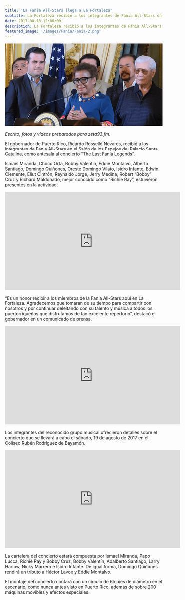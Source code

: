 ```yaml
---
title: 'La Fania All-Stars llega a La Fortaleza'
subtitle: La Fortaleza recibió a los integrantes de Fania All-Stars en el Salón de los Espejos del Palacio Santa Catalina, como antesala al concierto “The Last Fania Legends”.
date: 2017-08-18 12:00:00
description: La Fortaleza recibió a los integrantes de Fania All-Stars en el Salón de los Espejos del Palacio Santa Catalina, como antesala al concierto “The Last Fania Legends”.
featured_image: '/images/Fania/Fania-2.png'
---
```

<img src="/images/Fania/Fania-2.png">

<i>Escrito, fotos y vídeos preparados para zeta93.fm</i>.

El gobernador de Puerto Rico, Ricardo Rosselló Nevares, recibió a los integrantes de Fania All-Stars en el Salón de los Espejos del Palacio Santa Catalina, como antesala al concierto “The Last Fania Legends”.

Ismael Miranda, Choco Orta, Bobby Valentín, Eddie Montalvo, Alberto Santiago, Domingo Quiñones, Oreste Domingo Vilato, Isidro Infante, Edwin Clemente, Eliut Cintrón, Reynaldo Jorge, Jerry Medina, Robert “Bobby” Cruz y Richard Maldonado, mejor conocido como “Richie Ray”, estuvieron presentes en la actividad.

<iframe width="560" height="315" src="https://www.youtube.com/embed/72Asu0kKKuc" title="YouTube video player" frameborder="0" allow="accelerometer; autoplay; clipboard-write; encrypted-media; gyroscope; picture-in-picture" allowfullscreen></iframe>

“Es un honor recibir a los miembros de la Fania All-Stars aquí en La Fortaleza. Agradecemos que tomaran de su tiempo para compartir con nosotros y por continuar deleitando con su talento y música a todos los puertorriqueños que disfrutamos de tan excelente repertorio”, destacó el gobernador en un comunicado de prensa.

<iframe width="560" height="315" src="https://www.youtube.com/embed/QzQw9jMd6PQ" title="YouTube video player" frameborder="0" allow="accelerometer; autoplay; clipboard-write; encrypted-media; gyroscope; picture-in-picture" allowfullscreen></iframe>

Los integrantes del reconocido grupo musical ofrecieron detalles sobre el concierto que se llevará a cabo el sábado, 19 de agosto de 2017 en el Coliseo Rubén Rodríguez de Bayamón.

<iframe width="560" height="315" src="https://www.youtube.com/embed/sNg23smHcRc" title="YouTube video player" frameborder="0" allow="accelerometer; autoplay; clipboard-write; encrypted-media; gyroscope; picture-in-picture" allowfullscreen></iframe>

La cartelera del concierto estará compuesta por Ismael Miranda, Papo Lucca, Richie Ray y Bobby Cruz, Bobby Valentín, Adalberto Santiago, Larry Harlow, Nicky Marrero e Isidro Infante. De igual forma, Domingo Quiñones rendirá un tributo a Héctor Lavoe y Eddie Montalvo.

El montaje del concierto contará con un círculo de 65 pies de diámetro en el escenario, como nunca antes visto en Puerto Rico, además de sobre 200 máquinas movibles y efectos especiales.
